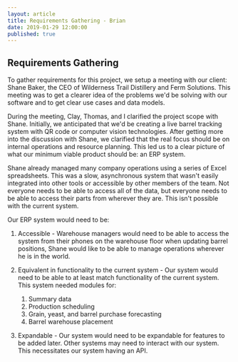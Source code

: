 ```yaml
---
layout: article
title: Requirements Gathering - Brian
date: 2019-01-29 12:00:00
published: true
---
```


## Requirements Gathering

To gather requirements for this project, we setup a meeting with our client: Shane Baker, the CEO of Wilderness Trail Distillery and Ferm Solutions. This meeting was to get a clearer idea of the problems we'd be solving with our software and to get clear use cases and data models.

During the meeting, Clay, Thomas, and I clarified the project scope with Shane. Initially, we anticipated that we'd be creating a live barrel tracking system with QR code or computer vision technologies. After getting more into the discussion with Shane, we clarified that the real focus should be on internal operations and resource planning. This led us to a clear picture of what our minimum viable product should be: an ERP system. 

Shane already managed many company operations using a series of Excel spreadsheets. This was a slow, asynchronous system that wasn't easily integrated into other tools or accessible by other members of the team. Not everyone needs to be able to access all of the data, but everyone needs to be able to access their parts from wherever they are. This isn't possible with the current system.

Our ERP system would need to be:
1. Accessible - Warehouse managers would need to be able to access the system from their phones on the warehouse floor when updating barrel positions, Shane would like to be able to manage operations wherever he is in the world.

1. Equivalent in functionality to the current system - Our system would need to be able to at least match functionality of the current system. This system needed modules for:
	1. Summary data
    1. Production scheduling
    1. Grain, yeast, and barrel purchase forecasting
    1. Barrel warehouse placement

1. Expandable - Our system would need to be expandable for features to be added later. Other systems may need to interact with our system. This necessitates our system having an API.
